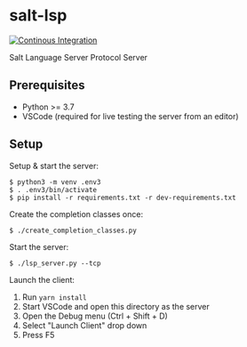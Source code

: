 # salt-lsp

[![Continous Integration](https://github.com/dcermak/salt-lsp/actions/workflows/ci.yml/badge.svg)](https://github.com/dcermak/salt-lsp/actions/workflows/ci.yml)

Salt Language Server Protocol Server


## Prerequisites

- Python >= 3.7
- VSCode (required for live testing the server from an editor)


## Setup

Setup & start the server:

```ShellSession
$ python3 -m venv .env3
$ . .env3/bin/activate
$ pip install -r requirements.txt -r dev-requirements.txt
```

Create the completion classes once:

```ShellSession
$ ./create_completion_classes.py
```

Start the server:

```ShellSession
$ ./lsp_server.py --tcp
```

Launch the client:

1. Run `yarn install`
2. Start VSCode and open this directory as the server
3. Open the Debug menu (Ctrl + Shift + D)
4. Select "Launch Client" drop down
5. Press F5
